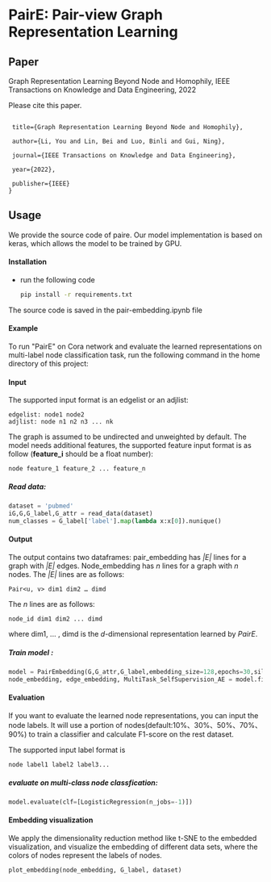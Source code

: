 # PairE: Pair-view Graph Representation Learning

## Paper

   Graph Representation Learning Beyond Node and Homophily, IEEE Transactions on Knowledge and Data Engineering, 2022
   
   Please cite this paper. 
   
 ``` @article{li2022graph,
 
  title={Graph Representation Learning Beyond Node and Homophily},
  
  author={Li, You and Lin, Bei and Luo, Binli and Gui, Ning},
  
  journal={IEEE Transactions on Knowledge and Data Engineering},
  
  year={2022},
  
  publisher={IEEE}
}
```

## Usage
We provide the source code of paire. Our model implementation is based on keras, which allows the model to be trained by GPU.

#### Installation

- run the following code
    ```bash
    pip install -r requirements.txt
    ```
The source code is saved in the pair-embedding.ipynb file


#### Example

To run "PairE" on Cora network and evaluate the learned representations on multi-label node classification task, run the following command in the home directory of this project:

#### Input
The supported input format is an edgelist or an adjlist:
```text
edgelist: node1 node2 
adjlist: node n1 n2 n3 ... nk
```
The graph is assumed to be undirected and unweighted by default. 
The model needs additional features, the supported feature input format is as follow (**feature_i** should be a float number):

```text
node feature_1 feature_2 ... feature_n
```
##### Read data:
```python
dataset = 'pubmed'
iG,G,G_label,G_attr = read_data(dataset)
num_classes = G_label['label'].map(lambda x:x[0]).nunique()
```

#### Output
The output contains two dataframes: pair_embedding has *|E|* lines for a graph with *|E|* edges. Node_embedding has *n* lines for a graph with *n* nodes.
The  *|E|* lines are as follows:

```text
Pair<u, v> dim1 dim2 … dimd
```
The *n* lines are as follows:
```text
node_id dim1 dim2 ... dimd
```

where dim1, ... , dimd is the *d*-dimensional representation learned by *PairE*.
##### Train model :

```python
model = PairEmbedding(G,G_attr,G_label,embedding_size=128,epochs=30,silent=False)
node_embedding, edge_embedding, MultiTask_SelfSupervision_AE = model.fit()
```

#### Evaluation

If you want to evaluate the learned node representations, you can input the node labels. It will use a portion of nodes(default:10%、30%、50%、70%、90%) to train a classifier and calculate F1-score on the rest dataset.

The supported input label format is

    node label1 label2 label3...
##### evaluate on multi-class node classfication:
```python
model.evaluate(clf=[LogisticRegression(n_jobs=-1)])
```
#### Embedding visualization

We apply the dimensionality reduction method like t-SNE to the embedded visualization, and visualize the embedding of different data sets, where the colors of nodes represent the labels of nodes.
```python
plot_embedding(node_embedding, G_label, dataset)
```

